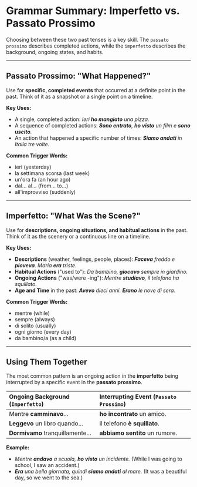 
# Grammar Summary: Imperfetto vs. Passato Prossimo

Choosing between these two past tenses is a key skill. The `passato prossimo` describes completed actions, while the `imperfetto` describes the background, ongoing states, and habits.

---

## Passato Prossimo: "What Happened?"

Use for **specific, completed events** that occurred at a definite point in the past. Think of it as a snapshot or a single point on a timeline.

**Key Uses:**
*   A single, completed action: *Ieri **ho mangiato** una pizza.*
*   A sequence of completed actions: ***Sono entrato**, **ho visto** un film e **sono uscito**.*
*   An action that happened a specific number of times: ***Siamo andati** in Italia tre volte.*

**Common Trigger Words:**
*   ieri (yesterday)
*   la settimana scorsa (last week)
*   un'ora fa (an hour ago)
*   dal... al... (from... to...)
*   all'improvviso (suddenly)

---

## Imperfetto: "What Was the Scene?"

Use for **descriptions, ongoing situations, and habitual actions** in the past. Think of it as the scenery or a continuous line on a timeline.

**Key Uses:**
*   **Descriptions** (weather, feelings, people, places): ***Faceva** freddo e **pioveva**. Maria **era** triste.*
*   **Habitual Actions** ("used to"): *Da bambino, **giocavo** sempre in giardino.*
*   **Ongoing Actions** ("was/were -ing"): *Mentre **studiavo**, il telefono ha squillato.*
*   **Age and Time** in the past: ***Avevo** dieci anni. **Erano** le nove di sera.*

**Common Trigger Words:**
*   mentre (while)
*   sempre (always)
*   di solito (usually)
*   ogni giorno (every day)
*   da bambino/a (as a child)

---

## Using Them Together

The most common pattern is an ongoing action in the **imperfetto** being interrupted by a specific event in the **passato prossimo**.

| Ongoing Background (`Imperfetto`) | Interrupting Event (`Passato Prossimo`) |
| :-------------------------------- | :------------------------------------ |
| Mentre **camminavo**...             | **ho incontrato** un amico.           |
| **Leggevo** un libro quando...      | il telefono **è squillato**.          |
| **Dormivamo** tranquillamente...    | **abbiamo sentito** un rumore.        |

**Example:**
*   *Mentre **andavo** a scuola, **ho visto** un incidente.* (While I was going to school, I saw an accident.)
*   ***Era** una bella giornata, quindi **siamo andati** al mare.* (It was a beautiful day, so we went to the sea.)
